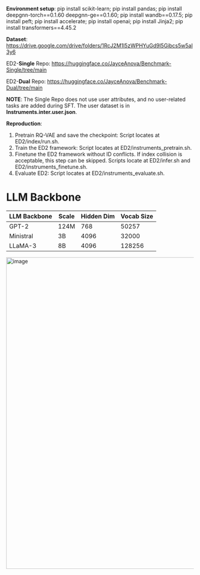 **Environment setup**: pip install scikit-learn; pip install pandas; pip install deepgnn-torch==0.1.60 deepgnn-ge==0.1.60; pip install wandb==0.17.5; pip install peft; pip install accelerate; pip install openai; pip install Jinja2; pip install transformers==4.45.2

**Dataset**: https://drive.google.com/drive/folders/1RcJ2M1l5zWPHYuGd9l5Gibcs5w5aI3y6

ED2-**Single** Repo: https://huggingface.co/JayceAnova/Benchmark-Single/tree/main

ED2-**Dual** Repo: https://huggingface.co/JayceAnova/Benchmark-Dual/tree/main

**NOTE**: The Single Repo does not use user attributes, and no user-related tasks are added during SFT. The user dataset is in **Instruments.inter.user.json**.

**Reproduction**:
1. Pretrain RQ-VAE and save the checkpoint: Script locates at ED2/index/run.sh.
2. Train the ED2 framework: Script locates at ED2/instruments_pretrain.sh.
3. Finetune the ED2 framework without ID conflicts. If index collision is acceptable, this step can be skipped. Scripts locate at ED2/infer.sh and ED2/instruments_finetune.sh.
4. Evaluate ED2: Script locates at ED2/instruments_evaluate.sh.

# LLM Backbone

| LLM Backbone | Scale | Hidden Dim | Vocab Size |
|--------------|-------|------------|------------|
| GPT-2        | 124M  | 768        | 50257      |
| Ministral    | 3B    | 4096       | 32000      |
| LLaMA-3      | 8B    | 4096       | 128256     |

<img width="835" alt="image" src="https://github.com/user-attachments/assets/db633259-4187-4e0e-9447-f60f93596c2e" />
